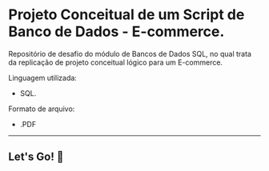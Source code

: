 # Projeto Conceitual de um Script de Banco de Dados - E-commerce.

Repositório de desafio do módulo de Bancos de Dados SQL, no qual trata da replicação de projeto conceitual lógico para um E-commerce.

Linguagem utilizada:

- SQL.

Formato de arquivo:

* .PDF

------

## Let's Go! 🚀